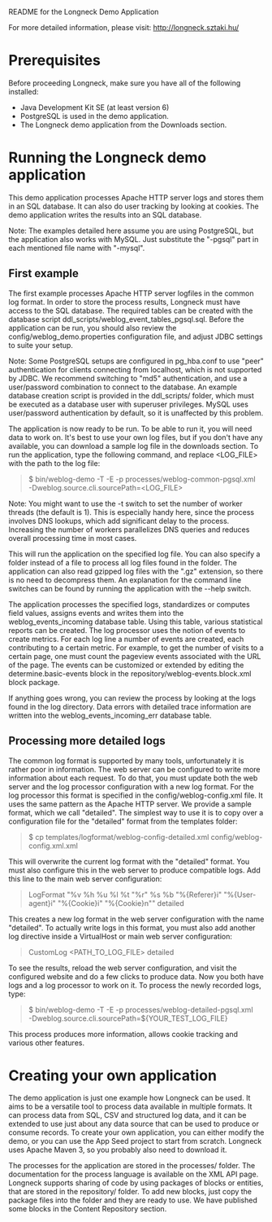 README for the Longneck Demo Application

For more detailed information, please visit:
http://longneck.sztaki.hu/

Prerequisites
=============

Before proceeding Longneck, make sure you have all of the following installed:

*    Java Development Kit SE (at least version 6)
*    PostgreSQL is used in the demo application.
*    The Longneck demo application from the Downloads section.


Running the Longneck demo application
=====================================

This demo application processes Apache HTTP server logs and stores them in an
SQL database. It can also do user tracking by looking at cookies. The demo
application writes the results into an SQL database.

Note: The examples detailed here assume you are using PostgreSQL, but the
application also works with MySQL. Just substitute the "-pgsql" part in each
mentioned file name with "-mysql".

First example
-------------

The first example processes Apache HTTP server logfiles in the common log
format. In order to store the process results, Longneck must have access to the
SQL database. The required tables can be created with the database script
ddl_scripts/weblog_event_tables_pgsql.sql. Before the application can be run,
you should also review the config/weblog_demo.properties configuration file,
and adjust JDBC settings to suite your setup.

Note: Some PostgreSQL setups are configured in pg_hba.conf to use "peer"
authentication for clients connecting from localhost, which is not supported by
JDBC. We recommend switching to "md5" authentication, and use a user/password
combination to connect to the database. An example database creation script is
provided in the ddl_scripts/ folder, which must be executed as a database user
with superuser privileges. MySQL uses user/password authentication by default,
so it is unaffected by this problem.

The application is now ready to be run. To be able to run it, you will need
data to work on. It's best to use your own log files, but if you don't have any
available, you can download a sample log file in the downloads section. To run
the application, type the following command, and replace <LOG_FILE> with the
path to the log file:

> $ bin/weblog-demo -T -E -p processes/weblog-common-pgsql.xml \
>           -Dweblog.source.cli.sourcePath=<LOG_FILE>

Note: You might want to use the -t <NUMBER> switch to set the number of worker
threads (the default is 1). This is especially handy here, since the process
involves DNS lookups, which add significant delay to the process. Increasing
the number of workers parallelizes DNS queries and reduces overall processing
time in most cases.

This will run the application on the specified log file. You can also specify a
folder instead of a file to process all log files found in the folder. The
application can also read gzipped log files with the ".gz" extension, so there
is no need to decompress them. An explanation for the command line switches can
be found by running the application with the --help switch.

The application processes the specified logs, standardizes or computes field
values, assigns events and writes them into the weblog_events_incoming database
table. Using this table, various statistical reports can be created. The log
processor uses the notion of events to create metrics. For each log line a
number of events are created, each contributing to a certain metric. For
example, to get the number of visits to a certain page, one must count the
pageview events associated with the URL of the page. The events can be
customized or extended by editing the determine.basic-events block in the
repository/weblog-events.block.xml block package.

If anything goes wrong, you can review the process by looking at the logs found
in the log directory. Data errors with detailed trace information are written
into the weblog_events_incoming_err database table.

Processing more detailed logs
-----------------------------

The common log format is supported by many tools, unfortunately it is rather
poor in information. The web server can be configured to write more information
about each request. To do that, you must update both the web server and the log
processor configuration with a new log format. For the log processor this
format is specified in the config/weblog-config.xml file. It uses the same pattern as
the Apache HTTP server. We provide a sample format, which we call "detailed".
The simplest way to use it is to copy over a configuration file for the
"detailed" format from the templates folder:

> $ cp templates/logformat/weblog-config-detailed.xml config/weblog-config.xml.xml

This will overwrite the current log format with the "detailed" format. You must
also configure this in the web server to produce compatible logs. Add this line
to the main web server configuration:

> LogFormat "%v %h %u %l %t \"%r\" %s %b \"%{Referer}i\" \"%{User-agent}i\"
>         \"%{Cookie}i\" \"%{Cookie}n\"" detailed

This creates a new log format in the web server configuration with the name
"detailed". To actually write logs in this format, you must also add another
log directive inside a VirtualHost or main web server configuration:

> CustomLog <PATH_TO_LOG_FILE> detailed

To see the results, reload the web server configuration, and visit the
configured website and do a few clicks to produce data. Now you both have logs
and a log processor to work on it. To process the newly recorded logs, type:

> $ bin/weblog-demo -T -E -p processes/weblog-detailed-pgsql.xml \
>           -Dweblog.source.cli.sourcePath=${YOUR_TEST_LOG_FILE}

This process produces more information, allows cookie tracking and various
other features.

Creating your own application
=============================

The demo application is just one example how Longneck can be used. It aims to
be a versatile tool to process data available in multiple formats. It can
process data from SQL, CSV and structured log data, and it can be extended to
use just about any data source that can be used to produce or consume records.
To create your own application, you can either modify the demo, or you can use
the App Seed project to start from scratch. Longneck uses Apache Maven 3, so
you probably also need to download it.

The processes for the application are stored in the processes/ folder. The
documentation for the process language is available on the XML API page.
Longneck supports sharing of code by using packages of blocks or entities, that
are stored in the repository/ folder. To add new blocks, just copy the package
files into the folder and they are ready to use. We have published some blocks
in the Content Repository section.


